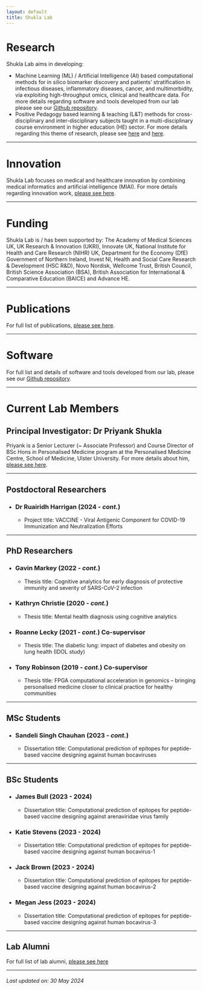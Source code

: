```yaml
---
layout: default
title: Shukla Lab
---
```


# Research
Shukla Lab aims in developing:
* Machine Learning (ML) / Artificial Intelligence (AI) based computational methods for in silico biomarker discovery and patients’ stratification in infectious diseases, inflammatory diseases, cancer, and multimorbidity, via exploiting high-throughput omics, clinical and healthcare data. For more details regarding software and tools developed from our lab please see our [Github repository](https://github.com/ShuklaLab).
* Positive Pedagogy based learning & teaching (L&T) methods for cross-disciplinary and inter-disciplinary subjects taught in a multi-disciplinary course environment in higher education (HE) sector. For more details regarding this theme of research, please see [here](https://www.advance-he.ac.uk/knowledge-hub/intervention-through-teaching-and-learning-practice-addressing-stress-and-anxiety) and [here](https://ciernetwork.wordpress.com/).

* * *

# Innovation
Shukla Lab focuses on medical and healthcare innovation by combining medical informatics and artificial intelligence (MIAI). For more details regarding innovation work, [please see here](https://miai.bio/).

* * *

# Funding
Shukla Lab is / has been supported by: The Academy of Medical Sciences UK, UK Research & Innovation (UKRI), Innovate UK, National Institute for Health and Care Research (NIHR) UK, Department for the Economy (DfE) Government of Northern Ireland, Invest NI, Health and Social Care Research & Development (HSC R&D), Novo Nordisk, Wellcome Trust, British Council, British Science Association (BSA), British Association for International & Comparative Education (BAICE) and Advance HE.

* * *

# Publications
For full list of publications, [please see here](https://pure.ulster.ac.uk/en/persons/priyank-shukla/publications/).

* * *

# Software
For full list and details of software and tools developed from our lab, please see our [Github repository](https://github.com/ShuklaLab).

* * *

# Current Lab Members

## Principal Investigator: Dr Priyank Shukla
Priyank is a Senior Lecturer (~ Associate Professor) and Course Director of BSc Hons in Personalised Medicine program at the Personalised Medicine Centre, School of Medicine, Ulster University. For more details about him, [please see here](https://pure.ulster.ac.uk/en/persons/priyank-shukla).

* * *

## Postdoctoral Researchers
- ### Dr Ruairidh Harrigan (2024 - _cont._)
  - Project title: VACCINE - Viral Antigenic Component for COVID-19 Immunization and Neutralization Efforts

* * *

## PhD Researchers
- ### Gavin Markey (2022 - _cont._)
  - Thesis title: Cognitive analytics for early diagnosis of protective immunity and severity of SARS-CoV-2 infection
- ### Kathryn Christie (2020 - _cont._)
  - Thesis title: Mental health diagnosis using cognitive analytics
- ### Roanne Lecky (2021 - _cont._) Co-supervisor
  - Thesis title: The diabetic lung: impact of diabetes and obesity on lung health (IDOL study)
- ### Tony Robinson (2019 - _cont._) Co-supervisor
  - Thesis title: FPGA computational acceleration in genomics – bringing personalised medicine closer to clinical practice for healthy communities
    
* * *

## MSc Students
- ### Sandeli Singh Chauhan (2023 - _cont._)
  - Dissertation title: Computational prediction of epitopes for peptide-based vaccine designing against human bocaviruses

* * *

## BSc Students
- ### James Bull (2023 - 2024)
  - Dissertation title: Computational prediction of epitopes for peptide-based vaccine designing against arenaviridae virus family
- ### Katie Stevens (2023 - 2024)
  - Dissertation title: Computational prediction of epitopes for peptide-based vaccine designing against human bocavirus-1
- ### Jack Brown (2023 - 2024)
  - Dissertation title: Computational prediction of epitopes for peptide-based vaccine designing against human bocavirus-2
- ### Megan Jess (2023 - 2024)
  - Dissertation title: Computational prediction of epitopes for peptide-based vaccine designing against human bocavirus-3

* * *

## Lab Alumni
For full list of lab alumni, [please see here](./lab_alumni.md)

* * *

###### _Last updated on: 30 May 2024_
